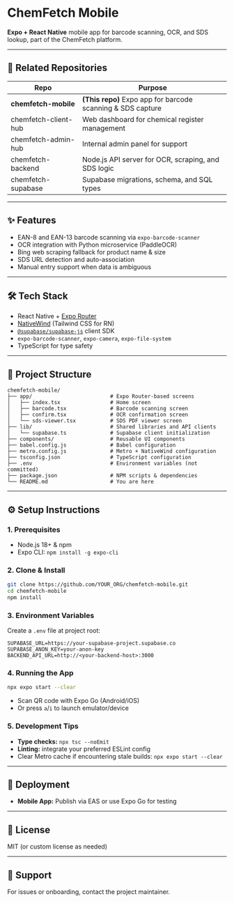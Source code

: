 # ChemFetch Mobile

**Expo + React Native** mobile app for barcode scanning, OCR, and SDS lookup, part of the ChemFetch platform.

---

## 🔗 Related Repositories

| Repo                 | Purpose                                                     |
| -------------------- | ----------------------------------------------------------- |
| **chemfetch-mobile** | **(This repo)** Expo app for barcode scanning & SDS capture |
| chemfetch-client-hub | Web dashboard for chemical register management              |
| chemfetch-admin-hub  | Internal admin panel for support                            |
| chemfetch-backend    | Node.js API server for OCR, scraping, and SDS logic         |
| chemfetch-supabase   | Supabase migrations, schema, and SQL types                  |

---

## ✨ Features

* EAN-8 and EAN-13 barcode scanning via `expo-barcode-scanner`
* OCR integration with Python microservice (PaddleOCR)
* Bing web scraping fallback for product name & size
* SDS URL detection and auto-association
* Manual entry support when data is ambiguous

---

## 🛠️ Tech Stack

* React Native + [Expo Router](https://expo.github.io/router/)
* [NativeWind](https://www.nativewind.dev/) (Tailwind CSS for RN)
* [`@supabase/supabase-js`](https://supabase.com/) client SDK
* `expo-barcode-scanner`, `expo-camera`, `expo-file-system`
* TypeScript for type safety

---

## 📁 Project Structure

```
chemfetch-mobile/
├── app/                         # Expo Router-based screens
│   ├── index.tsx                # Home screen
│   ├── barcode.tsx              # Barcode scanning screen
│   ├── confirm.tsx              # OCR confirmation screen
│   └── sds-viewer.tsx           # SDS PDF viewer screen
├── lib/                         # Shared libraries and API clients
│   └── supabase.ts              # Supabase client initialization
├── components/                  # Reusable UI components
├── babel.config.js              # Babel configuration
├── metro.config.js              # Metro + NativeWind configuration
├── tsconfig.json                # TypeScript configuration
├── .env                         # Environment variables (not committed)
├── package.json                 # NPM scripts & dependencies
└── README.md                    # You are here
```

---

## ⚙️ Setup Instructions

### 1. Prerequisites

* Node.js 18+ & npm
* Expo CLI: `npm install -g expo-cli`

### 2. Clone & Install

```bash
git clone https://github.com/YOUR_ORG/chemfetch-mobile.git
cd chemfetch-mobile
npm install
```

### 3. Environment Variables

Create a `.env` file at project root:

```env
SUPABASE_URL=https://your-supabase-project.supabase.co
SUPABASE_ANON_KEY=your-anon-key
BACKEND_API_URL=http://<your-backend-host>:3000
```

### 4. Running the App

```bash
npx expo start --clear
```

* Scan QR code with Expo Go (Android/iOS)
* Or press `a`/`i` to launch emulator/device

### 5. Development Tips

* **Type checks:** `npx tsc --noEmit`
* **Linting:** integrate your preferred ESLint config
* Clear Metro cache if encountering stale builds: `npx expo start --clear`

---

## 🚀 Deployment

* **Mobile App:** Publish via EAS or use Expo Go for testing

---

## 🪪 License

MIT (or custom license as needed)

---

## 🙋 Support

For issues or onboarding, contact the project maintainer.
